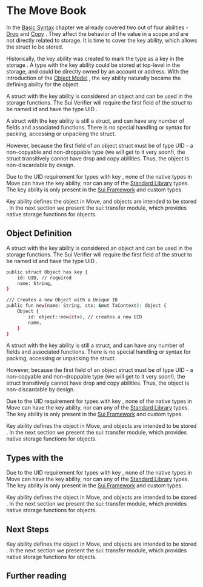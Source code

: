 # The Move Book

In the  [Basic Syntax](./../move-basics)  chapter we already covered two out of four abilities -
 [Drop](./../move-basics/drop-ability.html)  and  [Copy](./../move-basics/copy-ability.html) . They affect the behavior of the value in a
scope and are not directly related to storage. It is time to cover the  key  ability, which allows
the struct to be stored.

Historically, the  key  ability was created to mark the type as a  key in the storage . A type with
the  key  ability could be stored at top-level in the storage, and could be  directly owned  by an
account or address. With the introduction of the  [Object Model](./../object) , the  key  ability
naturally became the defining ability for the object.

A struct with the  key  ability is considered an object and can be used in the storage functions.
The Sui Verifier will require the first field of the struct to be named  id  and have the type
 UID .

A struct with the  key  ability is still a struct, and can have any number of fields and associated
functions. There is no special handling or syntax for packing, accessing or unpacking the struct.

However, because the first field of an object struct must be of type  UID  - a non-copyable and
non-droppable type (we will get to it very soon!), the struct transitively cannot have  drop  and
 copy  abilities. Thus, the object is non-discardable by design.

Due to the  UID  requirement for types with  key , none of the native types in Move can have the
 key  ability, nor can any of the  [Standard Library](./../move-basics/standard-library.html)  types.
The  key  ability is only present in the  [Sui Framework](./../programmability/sui-framework.html)  and
custom types.

Key ability defines the object in Move, and objects are intended to be  stored . In the next section
we present the  sui::transfer  module, which provides native storage functions for objects.

## Object Definition

A struct with the  key  ability is considered an object and can be used in the storage functions.
The Sui Verifier will require the first field of the struct to be named  id  and have the type
 UID .

```bash
public struct Object has key {
    id: UID, // required
    name: String,
}

/// Creates a new Object with a Unique ID
public fun new(name: String, ctx: &mut TxContext): Object {
    Object {
        id: object::new(ctx), // creates a new UID
        name,
    }
}
```

A struct with the  key  ability is still a struct, and can have any number of fields and associated
functions. There is no special handling or syntax for packing, accessing or unpacking the struct.

However, because the first field of an object struct must be of type  UID  - a non-copyable and
non-droppable type (we will get to it very soon!), the struct transitively cannot have  drop  and
 copy  abilities. Thus, the object is non-discardable by design.

Due to the  UID  requirement for types with  key , none of the native types in Move can have the
 key  ability, nor can any of the  [Standard Library](./../move-basics/standard-library.html)  types.
The  key  ability is only present in the  [Sui Framework](./../programmability/sui-framework.html)  and
custom types.

Key ability defines the object in Move, and objects are intended to be  stored . In the next section
we present the  sui::transfer  module, which provides native storage functions for objects.

## Types with the 

Due to the  UID  requirement for types with  key , none of the native types in Move can have the
 key  ability, nor can any of the  [Standard Library](./../move-basics/standard-library.html)  types.
The  key  ability is only present in the  [Sui Framework](./../programmability/sui-framework.html)  and
custom types.

Key ability defines the object in Move, and objects are intended to be  stored . In the next section
we present the  sui::transfer  module, which provides native storage functions for objects.

## Next Steps

Key ability defines the object in Move, and objects are intended to be  stored . In the next section
we present the  sui::transfer  module, which provides native storage functions for objects.

## Further reading